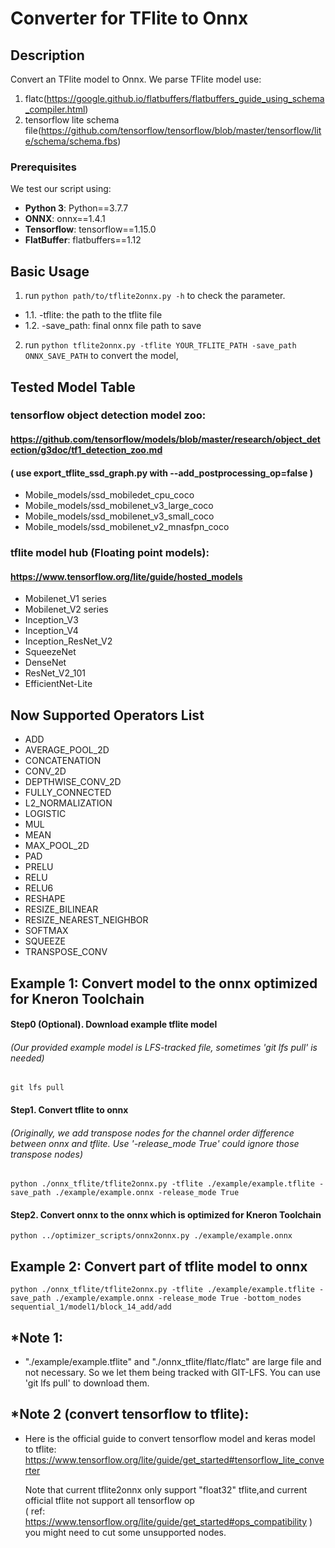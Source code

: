 # Converter for TFlite to Onnx

## Description

Convert an TFlite model to Onnx.
We parse TFlite model use:
1. flatc(https://google.github.io/flatbuffers/flatbuffers_guide_using_schema_compiler.html) 
2. tensorflow lite schema file(https://github.com/tensorflow/tensorflow/blob/master/tensorflow/lite/schema/schema.fbs)

### Prerequisites

We test our script using:
* **Python 3**:    Python==3.7.7
* **ONNX**:    onnx==1.4.1
* **Tensorflow**:    tensorflow==1.15.0
* **FlatBuffer**:    flatbuffers==1.12

## Basic Usage

1. run `python path/to/tflite2onnx.py -h` to check the parameter.
* 1.1. -tflite: the path to the tflite file
* 1.2. -save_path: final onnx file path to save
2. run `python tflite2onnx.py -tflite YOUR_TFLITE_PATH -save_path ONNX_SAVE_PATH` to convert the model,

## Tested Model Table

### tensorflow object detection model zoo:
#### https://github.com/tensorflow/models/blob/master/research/object_detection/g3doc/tf1_detection_zoo.md
#### ( use export_tflite_ssd_graph.py with --add_postprocessing_op=false )
* Mobile_models/ssd_mobiledet_cpu_coco
* Mobile_models/ssd_mobilenet_v3_large_coco
* Mobile_models/ssd_mobilenet_v3_small_coco
* Mobile_models/ssd_mobilenet_v2_mnasfpn_coco

### tflite model hub (Floating point models):
#### https://www.tensorflow.org/lite/guide/hosted_models
* Mobilenet_V1 series
* Mobilenet_V2 series
* Inception_V3
* Inception_V4
* Inception_ResNet_V2
* SqueezeNet
* DenseNet
* ResNet_V2_101
* EfficientNet-Lite


## Now Supported Operators List
* ADD
* AVERAGE_POOL_2D
* CONCATENATION
* CONV_2D
* DEPTHWISE_CONV_2D
* FULLY_CONNECTED
* L2_NORMALIZATION
* LOGISTIC
* MUL
* MEAN
* MAX_POOL_2D
* PAD
* PRELU
* RELU
* RELU6
* RESHAPE
* RESIZE_BILINEAR
* RESIZE_NEAREST_NEIGHBOR
* SOFTMAX
* SQUEEZE
* TRANSPOSE_CONV


## Example 1: Convert model to the onnx optimized for Kneron Toolchain
#### Step0 (Optional). Download example tflite model
###### (Our provided example model is LFS-tracked file, sometimes 'git lfs pull' is needed)
    git lfs pull
#### Step1. Convert tflite to onnx  
###### (Originally, we add transpose nodes for the channel order difference between onnx and tflite. Use '-release_mode True' could ignore those transpose nodes)
    python ./onnx_tflite/tflite2onnx.py -tflite ./example/example.tflite -save_path ./example/example.onnx -release_mode True
#### Step2. Convert onnx to the onnx which is optimized for Kneron Toolchain
    python ../optimizer_scripts/onnx2onnx.py ./example/example.onnx


## Example 2: Convert part of tflite model to onnx
    python ./onnx_tflite/tflite2onnx.py -tflite ./example/example.tflite -save_path ./example/example.onnx -release_mode True -bottom_nodes sequential_1/model1/block_14_add/add


## *Note 1:
* "./example/example.tflite" and "./onnx_tflite/flatc/flatc" are large file and not necessary. So we let them being tracked with GIT-LFS. You can use 'git lfs pull' to download them.

## *Note 2 (convert tensorflow to tflite):
* Here is the official guide to convert tensorflow model and keras model to tflite:
    https://www.tensorflow.org/lite/guide/get_started#tensorflow_lite_converter

    Note that current tflite2onnx only support "float32" tflite,and current official tflite not support all tensorflow op  
    ( ref: https://www.tensorflow.org/lite/guide/get_started#ops_compatibility )  
    you might need to cut some unsupported nodes. 

